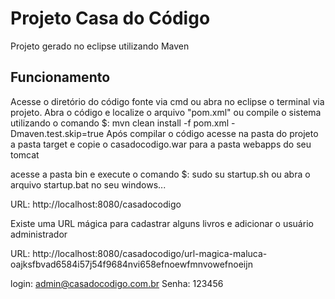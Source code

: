 # Projeto Casa do Código

Projeto gerado no eclipse utilizando Maven

## Funcionamento

Acesse o diretório do código fonte via cmd ou abra no eclipse o terminal via projeto.
Abra o código e localize o arquivo "pom.xml" ou compile o sistema utilizando o comando 
 $: mvn clean install -f pom.xml -Dmaven.test.skip=true
Após compilar o código acesse na pasta do projeto a pasta target e copie o casadocodigo.war para a pasta webapps
do seu tomcat

acesse a pasta bin e execute o comando 
  $: sudo su startup.sh 
ou abra o arquivo startup.bat no seu windows...

URL: http://localhost:8080/casadocodigo

Existe uma URL mágica para cadastrar alguns livros e adicionar o usuário administrador

URL: http://localhost:8080/casadocodigo/url-magica-maluca-oajksfbvad6584i57j54f9684nvi658efnoewfmnvowefnoeijn

login: admin@casadocodigo.com.br
Senha: 123456

